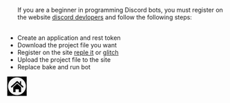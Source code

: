 <HTML>
  <HEAD>

    
  </HEAD>
<BODY>
<Ul>  <p>If you are a beginner in programming Discord bots, you must register on the website <a href="https://discord.com/developers/docs/intro"> discord devlopers</a> and follow the following steps:</p><br>

<LI>
  Create an application and rest token
</LI>
<Li>
  Download the project file you want
</Li>
<li>
Register on the site <a href="https://replit.com/~">reple it</a> or <a href="https://glitch.com/">glitch</a>
</li>
<li> 
Upload the project file to the site
</li>
<Li>
Replace bake and run bot</Li>





</Ul>

<STYLE>
BODY{
  BACKGROUND-IMAGE: URL(Picsart_24-05-16_20-56-54-582.jpg
);
}
</STYLE>

  <a href="https://bleu1js.github.io/Blue._.js/"><img src="Picsart_24-05-17_11-16-44-661.jpg" height="45" width="45"></a>
</BODY>
</HTML>
